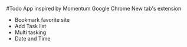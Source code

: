 #Todo App inspired by Momentum Google Chrome New tab's extension
* Bookmark favorite site
* Add Task list
* Multi tasking
* Date and Time
